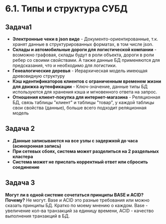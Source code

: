 # 6.1. Типы и структура СУБД

## Задача1
- **Электронные чеки в json виде** - Документо-ориентированные, т.к. хранят данные в структурированных форматах, в том числе json. 
- **Склады и автомобильные дороги для логистической компании** - возможно графовая, склады будут в роли объекта, дороги в роли ребер со своими свойствами. А также данные БД применяются для предсказания, что и необходимо для логистики. 
- **Генеалогические деревья** - Иерархическая модель имеющая древовидную структуру
- **Кэш идентификаторов клиентов с ограниченным временем жизни для движка аутенфикации** - Ключ-значение, данные типы БД используются для хранения кэша и мгновенного ответа на запрос. 
- **Отношения клиент-покупка для интернет-магазина** - Реляционная БД, связь таблицы "клиент" и таблицы "товар", у каждой таблицы свои свойства (данные), больше всего подходит реляционная модель
## Задача 2 

 - **Данные записываются на все узлы с задержкой до часа (асинхронная запись)**
 - **При сетевых сбоях, система может разделиться на 2 раздельных кластера**
 - **Система может не прислать корректный ответ или сбросить соединение**

## Задача 3
**Могут ли в одной системе сочетаться принципы BASE и ACID? Почему?**
Не могут. Base и ACID это разные требования или можно сказать принципы БД. Кратко по моему мнению о каждом. Base - увеличение кол-ва транзакций за единицу времени, ACID - качество выполнения транзакций в БД.
